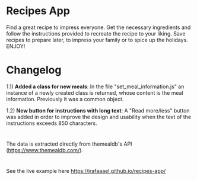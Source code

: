# Recipes App
Find a great recipe to impress everyone. Get the necessary ingredients and follow the instructions provided to recreate the recipe to your liking. Save recipes to prepare later, to impress your family or to spice up the holidays. ENJOY!

# Changelog
1.1)  **Added a class for new meals**: In the file "set_meal_information.js" an instance of a newly created class is returned, whose content is the meal information. Previously it was a common object.

1.2) **New button for instructions with long text**: A "Read more/less" button was added in order to improve the design and usability when the text of the instructions exceeds 850 characters.

#
The data is extracted directly from themealdb's API (https://www.themealdb.com/).

#
See the live example here https://jrafaaael.github.io/recipes-app/
